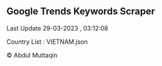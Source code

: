 

## Google Trends Keywords Scraper 
 
Last Update 29-03-2023 , 03:12:08

Country List :
VIETNAM.json



© Abdul Muttaqin 
